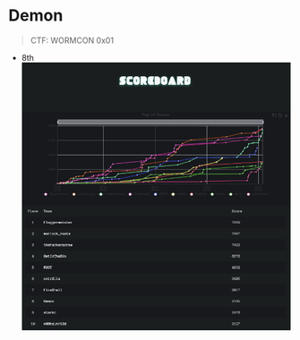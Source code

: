# Demon

> CTF: WORMCON 0x01

* 8th
![score](https://github.com/Demon-KR/Demon-CTF-Writeup/blob/main/WORMCON0x01/.resource/score.png)
